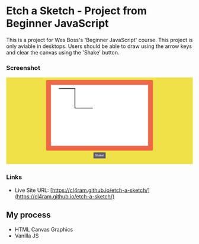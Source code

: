 # Etch a Sketch - Project from Beginner JavaScript

This is a project for Wes Boss's 'Beginner JavaScript' course.
This project is only aviable in desktops. Users should be able to draw using the arrow keys and clear the canvas using the 'Shake' button. 

### Screenshot

![](./screenshot.png)

### Links

- Live Site URL: [https://cl4ram.github.io/etch-a-sketch/](https://cl4ram.github.io/etch-a-sketch/)

## My process

- HTML Canvas Graphics
- Vanilla JS


